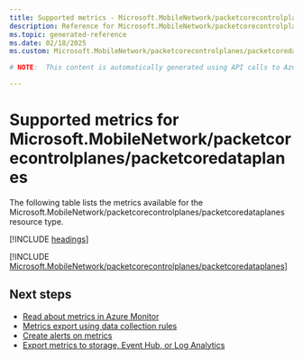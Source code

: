 ```yaml
---
title: Supported metrics - Microsoft.MobileNetwork/packetcorecontrolplanes/packetcoredataplanes
description: Reference for Microsoft.MobileNetwork/packetcorecontrolplanes/packetcoredataplanes metrics in Azure Monitor.
ms.topic: generated-reference
ms.date: 02/18/2025
ms.custom: Microsoft.MobileNetwork/packetcorecontrolplanes/packetcoredataplanes, naam

# NOTE:  This content is automatically generated using API calls to Azure. Any edits made on these files will be overwritten in the next run of the script. 

---
```


  
# Supported metrics for Microsoft.MobileNetwork/packetcorecontrolplanes/packetcoredataplanes
  
The following table lists the metrics available for the Microsoft.MobileNetwork/packetcorecontrolplanes/packetcoredataplanes resource type.  
  
  
[!INCLUDE [headings](~/reusable-content/ce-skilling/azure/includes/azure-monitor/reference/metrics/metrics-headings.md)]  
  
 

[!INCLUDE [Microsoft.MobileNetwork/packetcorecontrolplanes/packetcoredataplanes](~/reusable-content/ce-skilling/azure/includes/azure-monitor/reference/metrics/microsoft-mobilenetwork-packetcorecontrolplanes-packetcoredataplanes-metrics-include.md)]  



## Next steps

- [Read about metrics in Azure Monitor](/azure/azure-monitor/data-platform)
- [Metrics export using data collection rules](/azure/azure-monitor/essentials/data-collection-metrics)
- [Create alerts on metrics](/azure/azure-monitor/alerts/alerts-overview)
- [Export metrics to storage, Event Hub, or Log Analytics](/azure/azure-monitor/essentials/platform-logs-overview)
